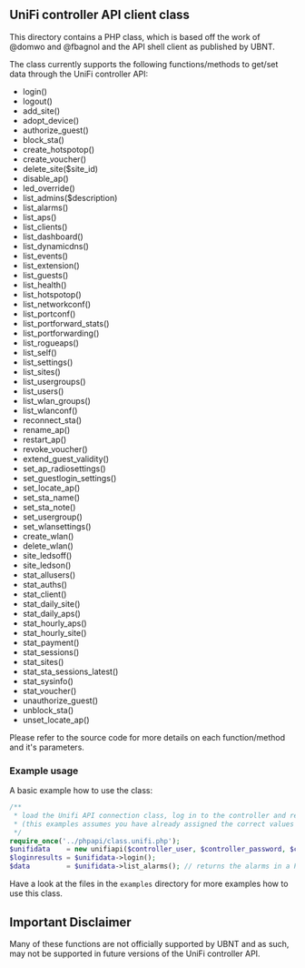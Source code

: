 ## UniFi controller API client class

This directory contains a PHP class, which is based off the work of @domwo and @fbagnol and the API shell client as published by UBNT.

The class currently supports the following functions/methods to get/set data through the UniFi controller API:

- login()
- logout()
- add_site()
- adopt_device()
- authorize_guest()
- block_sta()
- create_hotspotop()
- create_voucher()
- delete_site($site_id)
- disable_ap()
- led_override()
- list_admins($description)
- list_alarms()
- list_aps()
- list_clients()
- list_dashboard()
- list_dynamicdns()
- list_events()
- list_extension()
- list_guests()
- list_health()
- list_hotspotop()
- list_networkconf()
- list_portconf()
- list_portforward_stats()
- list_portforwarding()
- list_rogueaps()
- list_self()
- list_settings()
- list_sites()
- list_usergroups()
- list_users()
- list_wlan_groups()
- list_wlanconf()
- reconnect_sta()
- rename_ap()
- restart_ap()
- revoke_voucher()
- extend_guest_validity()
- set_ap_radiosettings()
- set_guestlogin_settings()
- set_locate_ap()
- set_sta_name()
- set_sta_note()
- set_usergroup()
- set_wlansettings()
- create_wlan()
- delete_wlan()
- site_ledsoff()
- site_ledson()
- stat_allusers()
- stat_auths()
- stat_client()
- stat_daily_site()
- stat_daily_aps()
- stat_hourly_aps()
- stat_hourly_site()
- stat_payment()
- stat_sessions()
- stat_sites()
- stat_sta_sessions_latest()
- stat_sysinfo()
- stat_voucher()
- unauthorize_guest()
- unblock_sta()
- unset_locate_ap()

Please refer to the source code for more details on each function/method and it's parameters.

### Example usage
A basic example how to use the class:

```php
/**
 * load the Unifi API connection class, log in to the controller and request the alarms collection
 * (this examples assumes you have already assigned the correct values to the variables used)
 */
require_once('../phpapi/class.unifi.php');
$unifidata    = new unifiapi($controller_user, $controller_password, $controller_url, $site_id, $controller_version);
$loginresults = $unifidata->login();
$data         = $unifidata->list_alarms(); // returns the alarms in a PHP array
```

Have a look at the files in the `examples` directory for more examples how to use this class.

## Important Disclaimer
Many of these functions are not officially supported by UBNT and as such, may not be supported in future versions of the UniFi controller API.
